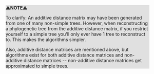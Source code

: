 <div style="margin:2em; background-color: #e0e0e0;">

<strong>⚠️NOTE️️️⚠️</strong>

To clarify: An additive distance matrix may have been generated from one of many non-simple trees. However, when reconstructing a phylogenetic tree from the additive distance matrix, if you restrict yourself to a simple tree you'll only ever have 1 tree to reconstruct to. This makes the algorithms simpler.

Also, additive distance matrices are mentioned above, but algorithms exist for both additive distance matrices and non-additive distance matrices -- non-additive distance matrices get approximated to simple trees.
</div>

